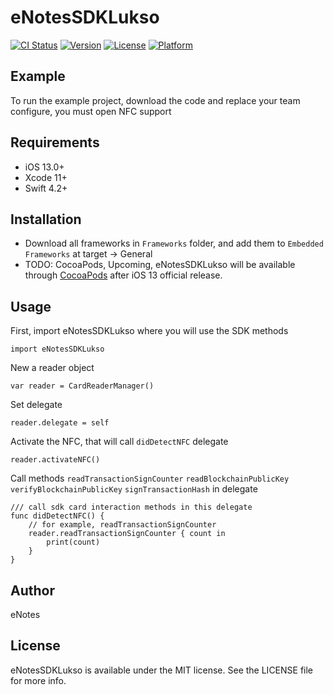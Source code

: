 # eNotesSDKLukso

[![CI Status](https://img.shields.io/travis/Smiacter/eNotesSDKLukso.svg?style=flat)](https://travis-ci.org/Smiacter/eNotesSDKLukso)
[![Version](https://img.shields.io/cocoapods/v/eNotesSDKLukso.svg?style=flat)](https://cocoapods.org/pods/eNotesSDKLukso)
[![License](https://img.shields.io/cocoapods/l/eNotesSDKLukso.svg?style=flat)](https://cocoapods.org/pods/eNotesSDKLukso)
[![Platform](https://img.shields.io/cocoapods/p/eNotesSDKLukso.svg?style=flat)](https://cocoapods.org/pods/eNotesSDKLukso)

## Example

To run the example project, download the code and replace your team configure, you must open NFC support

## Requirements

- iOS 13.0+
- Xcode 11+
- Swift 4.2+

## Installation

- Download all frameworks in `Frameworks` folder, and add them to `Embedded Frameworks` at target -> General
- TODO: CocoaPods, Upcoming, eNotesSDKLukso will be available through [CocoaPods](https://cocoapods.org) after iOS 13 official release.

## Usage

First, import eNotesSDKLukso where you will use the SDK methods

```
import eNotesSDKLukso
```

New a reader object

```
var reader = CardReaderManager()
```

Set delegate

```
reader.delegate = self
```
Activate the NFC, that will call `didDetectNFC` delegate
```
reader.activateNFC()
```
Call methods `readTransactionSignCounter` `readBlockchainPublicKey` `verifyBlockchainPublicKey` `signTransactionHash` in delegate
```
/// call sdk card interaction methods in this delegate
func didDetectNFC() {
    // for example, readTransactionSignCounter
    reader.readTransactionSignCounter { count in
        print(count)
    }
}
```

## Author

eNotes

## License

eNotesSDKLukso is available under the MIT license. See the LICENSE file for more info.
